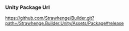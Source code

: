 ### Unity Package Url

https://github.com/Strawhenge/Builder.git?path=/Strawhenge.Builder.Unity/Assets/Package#release

